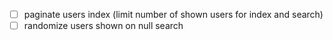 - [ ] paginate users index (limit number of shown users for index and search)
- [ ] randomize users shown on null search
